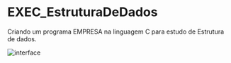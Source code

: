 # EXEC_EstruturaDeDados
Criando um programa EMPRESA na linguagem C para estudo de Estrutura de dados.

![interface]()